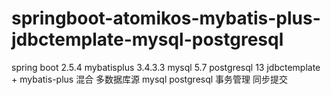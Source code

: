 # springboot-atomikos-mybatis-plus-jdbctemplate-mysql-postgresql
spring boot 2.5.4
mybatisplus 3.4.3.3
mysql 5.7
postgresql 13
jdbctemplate + mybatis-plus 混合
多数据库源 mysql postgresql 事务管理 同步提交

